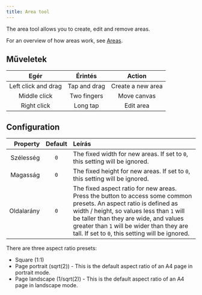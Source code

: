 ```yaml
---
title: Area tool
---
```


The area tool allows you to create, edit and remove areas.

For an overview of how areas work, see [Areas](../areas).

## Műveletek

|         Egér        |    Érintés   |       Action      |
| :-----------------: | :----------: | :---------------: |
| Left click and drag | Tap and drag | Create a new area |
|     Middle click    |  Two fingers |    Move canvas    |
|     Right click     |   Long tap   |     Edit area     |

## Configuration

|   Property | Default | Leírás                                                                                                                                                                                                                                                                                                                                                                                                                 |
| ---------: | :-----: | :--------------------------------------------------------------------------------------------------------------------------------------------------------------------------------------------------------------------------------------------------------------------------------------------------------------------------------------------------------------------------------------------------------------------- |
|  Szélesség |   `0`   | The fixed width for new areas. If set to `0`, this setting will be ignored.                                                                                                                                                                                                                                                                                                            |
|   Magasság |   `0`   | The fixed height for new areas. If set to `0`, this setting will be ignored.                                                                                                                                                                                                                                                                                                           |
| Oldalarány |   `0`   | The fixed aspect ratio for new areas. Press the <DotsThreeVertical className="inline-icon"/> button to access some common presets. An aspect ratio is defined as width / height, so values less than `1` will be taller than they are wide, and values greater than `1` will be wider than they are tall. If set to `0`, this setting will be ignored. |

There are three aspect ratio presets:

- Square (1:1)
- Page portrait (sqrt(2)) - This is the default aspect ratio of an A4 page in portrait mode.
- Page landscape (1/sqrt(2)) - This is the default aspect ratio of an A4 page in landscape mode.

